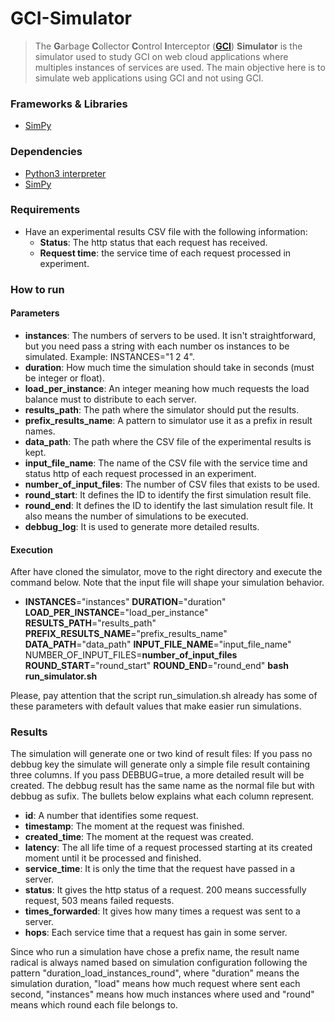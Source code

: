 GCI-Simulator
===
> The **G**arbage **C**ollector **C**ontrol **I**nterceptor (**[GCI](https://github.com/gcinterceptor/gci-go)**) **Simulator** 
is the simulator used to study GCI on web cloud applications where multiples instances 
of services are used. The main objective here is to simulate web applications using GCI and not using GCI.

### Frameworks & Libraries 
* [SimPy](https://simpy.readthedocs.io/en/latest/)

### Dependencies
* [Python3 interpreter](https://www.python.org/downloads/)
* [SimPy](https://simpy.readthedocs.io/en/latest/simpy_intro/installation.html)

### Requirements
* Have an experimental results CSV file with the following information: 
  * **Status**: The http status that each request has received.
  * **Request time**: the service time of each request processed in experiment. 
  
### How to run
#### Parameters
* **instances**: The numbers of servers to be used. It isn't straightforward, but you need pass a string with each number os instances to be simulated. Example: INSTANCES="1 2 4".
* **duration**: How much time the simulation should take in seconds (must be integer or float).
* **load_per_instance**: An integer meaning how much requests the load balance must to distribute to each server.
* **results_path**: The path where the simulator should put the results.
* **prefix_results_name**: A pattern to simulator use it as a prefix in result names.
* **data_path**: The path where the CSV file of the experimental results is kept.
* **input_file_name**: The name of the CSV file with the service time and status http of each request processed in an experiment.
* **number_of_input_files**: The number of CSV files that exists to be used.  
* **round_start**: It defines the ID to identify the first simulation result file.
* **round_end**: It defines the ID to identify the last simulation result file. It also means the number of simulations to be executed.
* **debbug_log**: It is used to generate more detailed results.

#### Execution
After have cloned the simulator, move to the right directory and execute the command below. Note that the input file will shape your simulation behavior.

  * **INSTANCES**="instances" **DURATION**="duration" **LOAD_PER_INSTANCE**="load_per_instance" **RESULTS_PATH**="results_path" **PREFIX_RESULTS_NAME**="prefix_results_name" **DATA_PATH**="data_path" **INPUT_FILE_NAME**="input_file_name" NUMBER_OF_INPUT_FILES=**number_of_input_files** **ROUND_START**="round_start" **ROUND_END**="round_end" **bash** **run_simulator.sh**  

Please, pay attention that the script run_simulation.sh already has some of these parameters with default values that make easier run simulations. 

### Results
The simulation will generate one or two kind of result files: If you pass no debbug key the
simulate will generate only a simple file result containing three columns. If you pass DEBBUG=true, a more detailed 
result will be created. The debbug result has the same name as the normal file but with debbug 
as sufix. The bullets below explains what each column represent.
* **id**: A number that identifies some request.
* **timestamp**: The moment at the request was finished.
* **created_time**: The moment at the request was created.
* **latency**: The all life time of a request processed starting at its created moment until it be processed and finished.
* **service_time**: It is only the time that the request have passed in a server. 
* **status**: It gives the http status of a request. 200 means successfully request, 503 means failed requests.  
* **times_forwarded**: It gives how many times a request was sent to a server.
* **hops**: Each service time that a request has gain in some server.

Since who run a simulation have chose a prefix name, the result name radical is always named 
based on simulation configuration following the pattern "duration_load_instances_round", where "duration" means the
simulation duration, "load" means how much request where sent each second, "instances" means how much instances where used and
"round" means which round each file belongs to.
